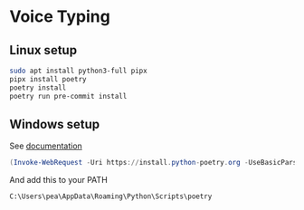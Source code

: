 # Voice Typing

## Linux setup

```bash
sudo apt install python3-full pipx
pipx install poetry
poetry install
poetry run pre-commit install
```

## Windows setup

See [documentation](https://gist.github.com/Isfhan/b8b104c8095d8475eb377230300de9b0)

```powershell
(Invoke-WebRequest -Uri https://install.python-poetry.org -UseBasicParsing).Content | python -
```

And add this to your PATH

```path
C:\Users\pea\AppData\Roaming\Python\Scripts\poetry
```
